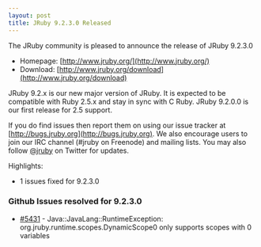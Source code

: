 ```yaml
---
layout: post
title: JRuby 9.2.3.0 Released
---
```

The JRuby community is pleased to announce the release of JRuby 9.2.3.0

- Homepage: [http://www.jruby.org/](http://www.jruby.org/)
- Download: [http://www.jruby.org/download](http://www.jruby.org/download)

JRuby 9.2.x is our new major version of JRuby.  It is expected to be compatible with Ruby 2.5.x and stay in sync with C Ruby.  JRuby 9.2.0.0 is our first release for 2.5 support.

If you do find issues then report them on using our issue tracker at [http://bugs.jruby.org](http://bugs.jruby.org). We also encourage users to join our IRC channel (#jruby on Freenode) and mailing lists. You may also follow [@jruby](https://twitter.com/jruby) on Twitter for updates.

Highlights:

- 1 issues fixed for 9.2.3.0

### Github Issues resolved for 9.2.3.0

<ul>
<li><a href="https://github.com/jruby/jruby/issues/5431">#5431</a> - Java::JavaLang::RuntimeException: org.jruby.runtime.scopes.DynamicScope0 only supports scopes with 0 variables</li>
</ul>
